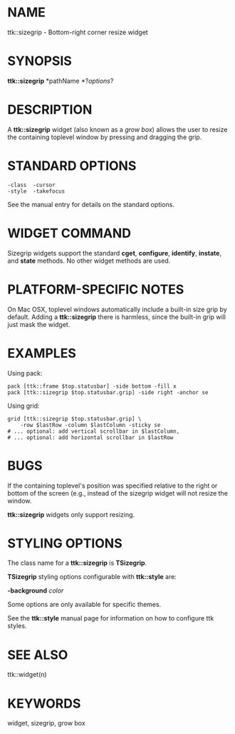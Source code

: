 # NAME

ttk::sizegrip - Bottom-right corner resize widget

# SYNOPSIS

**ttk::sizegrip** *pathName *?*options*?

# DESCRIPTION

A **ttk::sizegrip** widget (also known as a *grow box*) allows the user
to resize the containing toplevel window by pressing and dragging the
grip.

# STANDARD OPTIONS

    -class	-cursor
    -style	-takefocus

See the manual entry for details on the standard options.

# WIDGET COMMAND

Sizegrip widgets support the standard **cget**, **configure**,
**identify**, **instate**, and **state** methods. No other widget
methods are used.

# PLATFORM-SPECIFIC NOTES

On Mac OSX, toplevel windows automatically include a built-in size grip
by default. Adding a **ttk::sizegrip** there is harmless, since the
built-in grip will just mask the widget.

# EXAMPLES

Using pack:

    pack [ttk::frame $top.statusbar] -side bottom -fill x
    pack [ttk::sizegrip $top.statusbar.grip] -side right -anchor se

Using grid:

    grid [ttk::sizegrip $top.statusbar.grip] \
        -row $lastRow -column $lastColumn -sticky se
    # ... optional: add vertical scrollbar in $lastColumn,
    # ... optional: add horizontal scrollbar in $lastRow

# BUGS

If the containing toplevel\'s position was specified relative to the
right or bottom of the screen (e.g., instead of the sizegrip widget will
not resize the window.

**ttk::sizegrip** widgets only support resizing.

# STYLING OPTIONS

The class name for a **ttk::sizegrip** is **TSizegrip**.

**TSizegrip** styling options configurable with **ttk::style** are:

**-background** *color*

Some options are only available for specific themes.

See the **ttk::style** manual page for information on how to configure
ttk styles.

# SEE ALSO

ttk::widget(n)

# KEYWORDS

widget, sizegrip, grow box

<!---
Copyright (c) 2006 Joe Englis
-->

